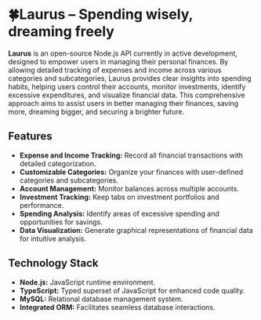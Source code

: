 # 🍀Laurus – Spending wisely, dreaming freely

**Laurus** is an open-source Node.js API currently in active development, designed to empower users in managing their personal finances. By allowing detailed tracking of expenses and income across various categories and subcategories, Laurus provides clear insights into spending habits, helping users control their accounts, monitor investments, identify excessive expenditures, and visualize financial data. This comprehensive approach aims to assist users in better managing their finances, saving more, dreaming bigger, and securing a brighter future.


## Features

- **Expense and Income Tracking:** Record all financial transactions with detailed categorization.
- **Customizable Categories:** Organize your finances with user-defined categories and subcategories.
- **Account Management:** Monitor balances across multiple accounts.
- **Investment Tracking:** Keep tabs on investment portfolios and performance.
- **Spending Analysis:** Identify areas of excessive spending and opportunities for savings.
- **Data Visualization:** Generate graphical representations of financial data for intuitive analysis.

## Technology Stack

- **Node.js:** JavaScript runtime environment.
- **TypeScript:** Typed superset of JavaScript for enhanced code quality.
- **MySQL:** Relational database management system.
- **Integrated ORM:** Facilitates seamless database interactions.